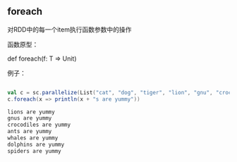## foreach
  
对RDD中的每一个item执行函数参数中的操作

函数原型：

  def foreach(f: T => Unit)

例子：

```scala

val c = sc.parallelize(List("cat", "dog", "tiger", "lion", "gnu", "crocodile", "ant", "whale", "dolphin", "spider"), 3)
c.foreach(x => println(x + "s are yummy"))

lions are yummy
gnus are yummy
crocodiles are yummy
ants are yummy
whales are yummy
dolphins are yummy
spiders are yummy
```

